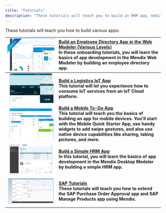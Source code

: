 ```yaml
---
title: "Tutorials"
description: "These tutorials will teach you to build an HRM app, mobile to-do app, and an IoT app."
---
```


These tutorials will teach you how to build various apps:

| [![](attachments/overview/Employee_directory.png)](build-an-employee-directory-app-beginner) | [Build an Employee Directory App in the Web Modeler (Various Levels)](onboarding-tutorials)<br> In these onboarding tutorials, you will learn the basics of app development in the Mendix Web Modeler by building an employee directory app. |
|------|:-----|
| [![](attachments/overview/Iot.png)](build-an-iot-app) | **[Build a Logistics IoT App](build-an-iot-app)<br> This tutorial will let you experience how to consume IoT services from an IoT Cloud platform.** |
| [![](attachments/overview/Mobile_to_do.png)](create-a-to-do-app) | **[Build a Mobile To-Do App](create-a-to-do-app)<br>This tutorial will teach you the basics of building an app for mobile devices. You'll start with the Mobile Quick Starter App, use handy widgets to add swipe gestures, and also use native device capabilities like sharing, taking pictures, and more.** |
| [![](attachments/overview/HRM_app.png)](build-a-simple-hrm-app) | **[Build a Simple HRM App](build-a-simple-hrm-app)<br> In this tutorial, you will learn the basics of app development in the Mendix Desktop Modeler by building a simple HRM app.** |
| [![](attachments/overview/sap-tutorials.png)](sap-tutorials) | **[SAP Tutorials](sap-tutorials)<br> These tutorials will teach you how to extend the SAP Purchase Order Approval app and SAP Manage Products app using Mendix.** |
